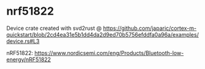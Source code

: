 # nrf51822

Device crate created with svd2rust @ https://github.com/japaric/cortex-m-quickstart/blob/2cd4ea31e5b1dd4da2d9ed70b5756efddfa0a96a/examples/device.rs#L3

nRF51822: https://www.nordicsemi.com/eng/Products/Bluetooth-low-energy/nRF51822
